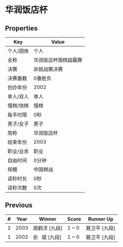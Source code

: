 # 华润饭店杯

## Properties

| Key | Value |
| --- | ----- |
| 个人/团体 | 个人 |
| 全称 | 华润饭店杯围棋超霸赛 |
| 决赛 | 非挑战赛决赛 |
| 决赛番数 | 0番胜负 |
| 创办年份 | 2002 |
| 单人/双人 | 单人 |
| 慢棋/快棋 | 慢棋 |
| 每手时限 | 0秒 |
| 男子/女子 | 男子 |
| 简称 | 华润饭店杯 |
| 结束年份 | 2003 |
| 职业/业余 | 职业 |
| 自由时间 | 0分钟 |
| 规模 | 中国棋战 |
| 读秒时长 | 0秒 |
| 读秒次数 | 0次 |

## Previous

| # | Year | Winner | Score | Runner Up |
| --- | --- | --- | --- | --- |
| 2 | 2003 | 周鹤洋 [九段] | 1 ~ 0 | 聂卫平 [九段] |
| 1 | 2002 | 俞   斌 [九段] | 1 ~ 0 | 聂卫平 [九段] |


